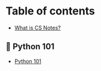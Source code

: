 # Table of contents

* [What is CS Notes?](README.md)

## 🐍 Python 101

* [Python 101](python-101/python-101.md)
